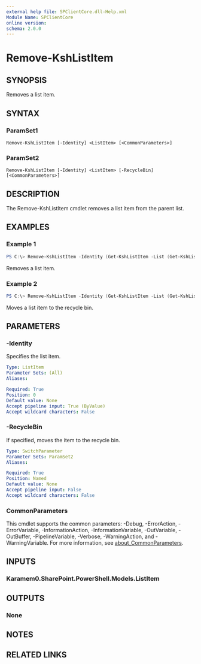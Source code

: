 ```yaml
---
external help file: SPClientCore.dll-Help.xml
Module Name: SPClientCore
online version:
schema: 2.0.0
---
```


# Remove-KshListItem

## SYNOPSIS
Removes a list item.

## SYNTAX

### ParamSet1
```
Remove-KshListItem [-Identity] <ListItem> [<CommonParameters>]
```

### ParamSet2
```
Remove-KshListItem [-Identity] <ListItem> [-RecycleBin] [<CommonParameters>]
```

## DESCRIPTION
The Remove-KshListItem cmdlet removes a list item from the parent list.

## EXAMPLES

### Example 1
```powershell
PS C:\> Remove-KshListItem -Identity (Get-KshListItem -List (Get-KshList -ListTitle 'Announcements') -ItemId 1)
```

Removes a list item.

### Example 2
```powershell
PS C:\> Remove-KshListItem -Identity (Get-KshListItem -List (Get-KshList -ListTitle 'Announcements') -ItemId 1) -RecycleBin
```

Moves a list item to the recycle bin.

## PARAMETERS

### -Identity
Specifies the list item.

```yaml
Type: ListItem
Parameter Sets: (All)
Aliases:

Required: True
Position: 0
Default value: None
Accept pipeline input: True (ByValue)
Accept wildcard characters: False
```

### -RecycleBin
If specified, moves the item to the recycle bin.

```yaml
Type: SwitchParameter
Parameter Sets: ParamSet2
Aliases:

Required: True
Position: Named
Default value: None
Accept pipeline input: False
Accept wildcard characters: False
```

### CommonParameters
This cmdlet supports the common parameters: -Debug, -ErrorAction, -ErrorVariable, -InformationAction, -InformationVariable, -OutVariable, -OutBuffer, -PipelineVariable, -Verbose, -WarningAction, and -WarningVariable. For more information, see [about_CommonParameters](http://go.microsoft.com/fwlink/?LinkID=113216).

## INPUTS

### Karamem0.SharePoint.PowerShell.Models.ListItem

## OUTPUTS

### None

## NOTES

## RELATED LINKS
